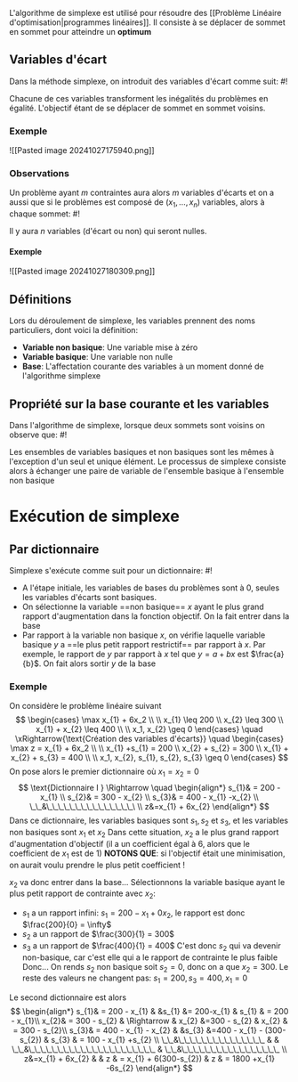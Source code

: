 L'algorithme de simplexe est utilisé pour résoudre des [[Problème Linéaire d'optimisation|programmes linéaires]]. Il consiste à se déplacer de sommet en sommet pour atteindre un **optimum**

## Variables d'écart
Dans la méthode simplexe, on introduit des variables d'écart comme suit: #!

Chacune de ces variables transforment les inégalités du problèmes en égalité. L'objectif étant de se déplacer de sommet en sommet voisins.

### Exemple
![[Pasted image 20241027175940.png]]

### Observations
Un problème ayant $m$ contraintes aura alors $m$ variables d'écarts et on a aussi que si le problèmes est composé de $(x_{1}, \dots, x_{n})$ variables, alors à chaque sommet: #!

Il y aura $n$ variables (d'écart ou non) qui seront nulles.

#### Exemple
![[Pasted image 20241027180309.png]]

## Définitions
Lors du déroulement de simplexe, les variables prennent des noms particuliers, dont voici la définition:

- **Variable non basique**: Une variable mise à zéro
- **Variable basique**: Une variable non nulle
- **Base**: L'affectation courante des variables à un moment donné de l'algorithme simplexe

## Propriété sur la base courante et les variables
Dans l'algorithme de simplexe, lorsque deux sommets sont voisins on observe que: #!

Les ensembles de variables basiques et non basiques sont les mêmes à l'exception d'un seul et unique élément.
Le processus de simplexe consiste alors à échanger une paire de variable de l'ensemble basique à l'ensemble non basique

# Exécution de simplexe

## Par dictionnaire
Simplexe s'exécute comme suit pour un dictionnaire: #!

- A l'étape initiale, les variables de bases du problèmes sont à 0, seules les variables d'écarts sont basiques.
- On sélectionne la variable ==non basique== $x$ ayant le plus grand rapport d'augmentation dans la fonction objectif. On la fait entrer dans la base
- Par rapport à la variable non basique $x$, on vérifie laquelle variable basique $y$ a ==le plus petit rapport restrictif== par rapport à $x$. Par exemple, le rapport de $y$ par rapport à $x$ tel que $y = a + bx$ est $\frac{a}{b}$. On fait alors sortir $y$ de la base

### Exemple
On considère le problème linéaire suivant
$$
\begin{cases}
\max x_{1} + 6x_2  \\ \\
x_{1} \leq 200 \\
x_{2} \leq 300 \\
x_{1} + x_{2} \leq 400 \\ \\
x_1, x_{2} \geq 0 
\end{cases} \quad \xRightarrow{\text{Création des variables d'écarts}} \quad
\begin{cases}
\max z = x_{1} + 6x_2  \\ \\
x_{1} +s_{1} = 200 \\
x_{2} + s_{2} = 300 \\
x_{1} + x_{2} + s_{3} = 400 \\ \\
x_1, x_{2}, s_{1}, s_{2}, s_{3} \geq 0 
\end{cases}
$$
On pose alors le premier dictionnaire où $x_{1} = x_{2} = 0$
$$
\text{Dictionnaire I } \Rightarrow \quad 
\begin{align*}
s_{1}& = 200 - x_{1} \\
s_{2}& = 300 - x_{2} \\
s_{3}& = 400 - x_{1} -x_{2} \\
\_\_&\_\_\_\_\_\_\_\_\_\_\_\_\_\_\_\ \\
z&=x_{1} + 6x_{2}
\end{align*}
$$Dans ce dictionnaire, les variables basiques sont $s_{1}, s_{2}$ et $s_{3}$, et les variables non basiques sont $x_{1}$ et $x_{2}$
Dans cette situation, $x_{2}$ a le plus grand rapport d'augmentation d'objectif (il a un coefficient égal à $6$, alors que le coefficient de $x_{1}$ est de $1$)
**NOTONS QUE**: si l'objectif était une minimisation, on aurait voulu prendre le plus petit coefficient !

$x_{2}$ va donc entrer dans la base... Sélectionnons la variable basique ayant le plus petit rapport de contrainte avec $x_{2}$:
- $s_{1}$ a un rapport infini: $s_{1} = 200 - x_{1} + 0x_{2}$, le rapport est donc $\frac{200}{0} = \infty$
- $s_{2}$ a un rapport de $\frac{300}{1} = 300$
- $s_{3}$ a un rapport de $\frac{400}{1} = 400$
C'est donc $s_{2}$ qui va devenir non-basique, car c'est elle qui a le rapport de contrainte le plus faible
Donc...
On rends $s_{2}$ non basique soit $s_{2} = 0$, donc on a que $x_{2} = 300$. Le reste des valeurs ne changent pas: $s_{1} = 200, s_{3} = 400, x_{1}=0$

Le second dictionnaire est alors
$$
\begin{align*}
s_{1}& = 200 - x_{1} & &s_{1} &= 200-x_{1} & s_{1} & = 200 - x_{1}\\
x_{2}& = 300 - s_{2} & \Rightarrow & x_{2} &=300 - s_{2} & x_{2} & = 300 - s_{2}\\
s_{3}& = 400 - x_{1} - x_{2} & &s_{3} &=400 - x_{1} - (300-s_{2}) & s_{3} & = 100 - x_{1} +s_{2} \\
\_\_&\_\_\_\_\_\_\_\_\_\_\_\_\_\_\_ & & \_\_&\_\_\_\_\_\_\_\_\_\_\_\_\_\_\_\_\_\_\_\_\_\_ & \_\_&\_\_\_\_\_\_\_\_\_\_\_\_\_\_\_\_\_  \\
z&=x_{1} + 6x_{2} & & z & = x_{1} + 6(300-s_{2}) & z & = 1800 +x_{1} -6s_{2}
\end{align*}
$$